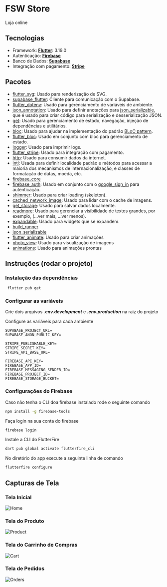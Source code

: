 # FSW Store

Loja online

## Tecnologias

- Framework: [**Flutter**](https://flutter.dev/): 3.19.0
- Autenticação: [**Firebase**](https://firebase.google.com/?hl=pt-br)
- Banco de Dados: [**Supabase**](https://supabase.com/)
- Integração com pagamento: [**Stripe**](https://stripe.com/br)

## Pacotes

- [flutter_svg](https://pub.dev/packages/flutter_svg): Usado para renderização de SVG.
- [supabase_flutter](https://pub.dev/packages/supabase_flutter): Cliente para comunicação com o Supabase.
- [flutter_dotenv](https://pub.dev/packages/flutter_dotenv): Usado para gerenciamento de variáveis de ambiente.
- [json_annotation](https://pub.dev/packages/json_annotation): Usado para definir anotações para [json_serializable](https://pub.dev/packages/json_serializable), que é usado para criar código para serialização e desserialização JSON.
- [get](https://pub.dev/packages/get): Usado para gerenciamento de estado, navegação, injeção de dependências e utilitários.
- [bloc](https://pub.dev/packages/bloc): Usado para ajudar na implementação do padrão [BLoC pattern](https://www.flutteris.com/blog/en/reactive-programming---streams---bloc).
- [flutter_bloc](https://pub.dev/packages/flutter_bloc): Usado em conjunto com bloc para gerenciamento de estado.
- [logger](https://pub.dev/packages/logger): Usado para imprimir logs.
- [flutter_stripe](https://pub.dev/packages/flutter_stripe): Usado para integração com pagamento.
- [http](https://pub.dev/packages/http): Usado para consumir dados da internet.
- [intl](https://pub.dev/packages/intl): Usada para definir localidade padrão e métodos para acessar a maioria dos mecanismos de internacionalização, e classes de formatação de datas, moeda, etc.
- [firebase_core](https://pub.dev/packages/firebase_core)
- [firebase_auth](https://pub.dev/packages/firebase_auth): Usado em conjunto com o [google_sign_in](https://pub.dev/packages/google_sign_in) para autenticação.
- [shimmer](https://pub.dev/packages/shimmer): Usado para criar loading (skeleton).
- [cached_network_image](https://pub.dev/packages/cached_network_image): Usado para lidar com o cache de imagens.
- [get_storage](https://pub.dev/packages/get_storage): Usado para salvar dados localmente.
- [readmore](https://pub.dev/packages/readmore): Usado para gerenciar a visibilidade de textos grandes, por exemplo, (...ver mais, ...ver menos).
- [expandable](https://pub.dev/packages/expandable): Usado para widgets que se expandem.
- [build_runner](https://pub.dev/packages/build_runner)
- [json_serializable](https://pub.dev/packages/json_serializable)
- [flutter_animate](https://pub.dev/packages/flutter_animate): Usado para criar animações
- [photo_view](https://pub.dev/packages/photo_view): Usado para visualização de imagens
- [animations](https://pub.dev/packages/animations): Usado para animações prontas

## Instruções (rodar o projeto)

### Instalação das dependências

```sh
 flutter pub get
```

### Configurar as variáveis

Crie dois arquivos _**.env.development**_ e _**.env.production**_ na raiz do projeto

Configure as variáveis para cada ambiente

```env
SUPABASE_PROJECT_URL=
SUPABASE_ANON_PUBLIC_KEY=

STRIPE_PUBLISHABLE_KEY=
STRIPE_SECRET_KEY=
STRIPE_API_BASE_URL=

FIREBASE_API_KEY=
FIREBASE_APP_ID=
FIREBASE_MESSAGING_SENDER_ID=
FIREBASE_PROJECT_ID=
FIREBASE_STORAGE_BUCKET=
```

### Configurações do Firebase

Caso não tenha o CLI doa firebase instalado rode o seguinte comando

```sh
npm install -g firebase-tools
```

Faça login na sua conta do firebase

```sh
firebase login
```

Instale a CLI do FlutterFire

```sh
dart pub global activate flutterfire_cli
```

No diretório do app execute a seguinte linha de comando

```sh
flutterfire configure
```

## Capturas de Tela

### Tela Inicial

![Home](screenshots/home.png)

### Tela do Produto

![Product](screenshots/product.png)

### Tela do Carrinho de Compras

![Cart](screenshots/cart.png)

### Tela de Pedidos

![Orders](screenshots/orders.png)
